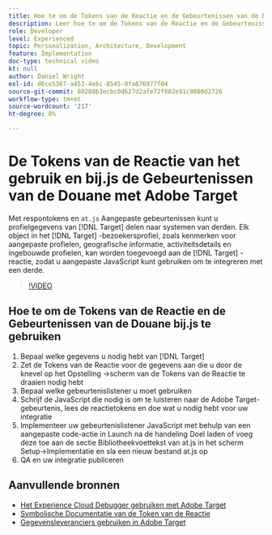 ```yaml
---
title: Hoe te om de Tokens van de Reactie en de Gebeurtenissen van de Douane bij.js te gebruiken
description: Leer hoe te om de Tokens van de Reactie en de Gebeurtenissen van de Douane te gebruiken at.js om profielinformatie van Doel aan derdesystemen te delen.
role: Developer
level: Experienced
topic: Personalization, Architecture, Development
feature: Implementation
doc-type: technical video
kt: null
author: Daniel Wright
exl-id: d6ce5367-a453-4e6c-8545-9fa676977f04
source-git-commit: 80208b3ecbc0d627d2afe72f882e91c9800d2726
workflow-type: tm+mt
source-wordcount: '217'
ht-degree: 0%

---
```


# De Tokens van de Reactie van het gebruik en bij.js de Gebeurtenissen van de Douane met Adobe Target

Met respontokens en `at.js` Aangepaste gebeurtenissen kunt u profielgegevens van [!DNL Target] delen naar systemen van derden. Elk object in het [!DNL Target] -bezoekersprofiel, zoals kenmerken voor aangepaste profielen, geografische informatie, activiteitsdetails en ingebouwde profielen, kan worden toegevoegd aan de [!DNL Target] -reactie, zodat u aangepaste JavaScript kunt gebruiken om te integreren met een derde.

>[!VIDEO](https://video.tv.adobe.com/v/23253/?quality=12)

## Hoe te om de Tokens van de Reactie en de Gebeurtenissen van de Douane bij.js te gebruiken

1. Bepaal welke gegevens u nodig hebt van [!DNL Target]
1. Zet de Tokens van de Reactie voor de gegevens aan die u door de knevel op het Opstelling ->scherm van de Tokens van de Reactie te draaien nodig hebt
1. Bepaal welke gebeurtenislistener u moet gebruiken
1. Schrijf de JavaScript die nodig is om te luisteren naar de Adobe Target-gebeurtenis, lees de reactietokens en doe wat u nodig hebt voor uw integratie
1. Implementeer uw gebeurtenislistener JavaScript met behulp van een aangepaste code-actie in Launch na de handeling Doel laden of voeg deze toe aan de sectie Bibliotheekvoettekst van at.js in het scherm Setup->Implementatie en sla een nieuw bestand at.js op
1. QA en uw integratie publiceren

## Aanvullende bronnen

* [Het Experience Cloud Debugger gebruiken met Adobe Target](../troubleshooting/troubleshoot-with-the-experience-cloud-debugger.md)
* [ Symbolische Documentatie van de Token van de Reactie ](https://experienceleague.adobe.com/docs/target/using/administer/response-tokens.html?lang=en)
* [Gegevensleveranciers gebruiken in Adobe Target](use-data-providers-to-integrate-third-party-data.md)
